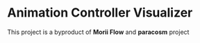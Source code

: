 # Animation Controller Visualizer
This project is a byproduct of **Morii Flow** and **paracosm** project